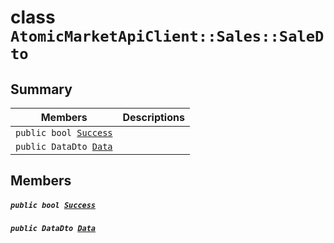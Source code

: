 # class `AtomicMarketApiClient::Sales::SaleDto` 

## Summary

 Members                                | Descriptions                                
----------------------------------------|---------------------------------------------
`public bool `[`Success`](#class_atomic_market_api_client_1_1_sales_1_1_sale_dto_1a506fb037fbb6bfe8f254c021a2c3cfac) | 
`public DataDto `[`Data`](#class_atomic_market_api_client_1_1_sales_1_1_sale_dto_1a65c0779654774581967081cf3136bd84) | 

## Members

##### `public bool `[`Success`](#class_atomic_market_api_client_1_1_sales_1_1_sale_dto_1a506fb037fbb6bfe8f254c021a2c3cfac) 

##### `public DataDto `[`Data`](#class_atomic_market_api_client_1_1_sales_1_1_sale_dto_1a65c0779654774581967081cf3136bd84) 

